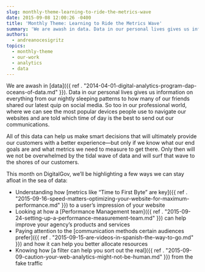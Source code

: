 ```yaml
---
slug: monthly-theme-learning-to-ride-the-metrics-wave
date: 2015-09-08 12:00:26 -0400
title: 'Monthly Theme: Learning to Ride the Metrics Wave'
summary: 'We are awash in data. Data in our personal lives gives us information on everything from our nightly sleeping patterns to how many of our friends shared our latest quip on social media. So too in our professional world, where we can see the most popular devices people use to navigate our websites and are told'
authors:
  - andreanocesigritz
topics:
  - monthly-theme
  - our-work
  - analytics
  - data
---
```


We are awash in [data]({{ ref . "2014-04-01-digital-analytics-program-dap-oceans-of-data.md" }}). Data in our personal lives gives us information on everything from our nightly sleeping patterns to how many of our friends shared our latest quip on social media. So too in our professional world, where we can see the most popular devices people use to navigate our websites and are told which time of day is the best to send out our communications.

All of this data can help us make smart decisions that will ultimately provide our customers with a better experience—but only if we know what our end goals are and what metrics we need to measure to get there. Only then will we not be overwhelmed by the tidal wave of data and will surf that wave to the shores of our customers.

This month on DigitalGov, we’ll be highlighting a few ways we can stay afloat in the sea of data:

  * Understanding how [metrics like “Time to First Byte” are key]({{ ref . "2015-09-16-speed-matters-optimizing-your-website-for-maximum-performance.md" }}) to a user’s impression of your website
  * Looking at how a [Performance Management team]({{ ref . "2015-09-24-setting-up-a-performance-measurement-team.md" }}) can help improve your agency’s products and services
  * Paying attention to the [communication methods certain audiences prefer]({{ ref . "2015-09-15-are-videos-in-spanish-the-way-to-go.md" }}) and how it can help you better allocate resources
  * Knowing how [a filter can help you sort out the real]({{ ref . "2015-09-09-caution-your-web-analytics-might-not-be-human.md" }}) from the fake traffic